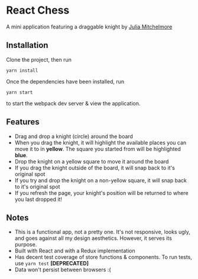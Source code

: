 # React Chess
A mini application featuring a draggable knight by [Julia Mitchelmore](http://juliamitchelmore.com)

## Installation
Clone the project, then run

    yarn install

Once the dependencies have been installed, run

    yarn start
    
to start the webpack dev server & view the application.

## Features

 - Drag and drop a knight (circle) around the board
 - When you drag the knight, it will highlight the available places you can move it to in **yellow**. The square you started from will be highlighted **blue**.
 - Drop the knight on a yellow square to move it around the board
 - If you drag the knight outside of the board, it will snap back to it's original spot
 - If you try and drop the knight on a non-yellow square, it will snap back to it's original spot
 - If you refresh the page, your knight's position will be returned to where you last dropped it!

## Notes

 - This is a functional app, not a pretty one. It's not responsive, looks ugly, and goes against all my design aesthetics. However, it serves its purpose.
 - Built with React and with a Redux implementation
 - Has decent test coverage of store functions & components. To run tests, use `yarn test` **[DEPRECATED]**
 - Data won't persist between browsers :(

